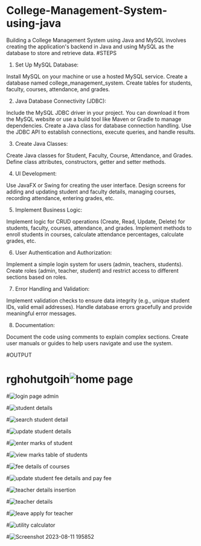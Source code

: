 # College-Management-System-using-java
Building a College Management System using Java and MySQL involves creating the application's backend in Java and using MySQL as the database to store and retrieve data.
#STEPS
1. Set Up MySQL Database:

Install MySQL on your machine or use a hosted MySQL service.
Create a database named college_management_system.
Create tables for students, faculty, courses, attendance, and grades.


2. Java Database Connectivity (JDBC):

Include the MySQL JDBC driver in your project. You can download it from the MySQL website or use a build tool like Maven or Gradle to manage dependencies.
Create a Java class for database connection handling. Use the JDBC API to establish connections, execute queries, and handle results.

3. Create Java Classes:

Create Java classes for Student, Faculty, Course, Attendance, and Grades.
Define class attributes, constructors, getter and setter methods.

4. UI Development:

Use JavaFX or Swing for creating the user interface.
Design screens for adding and updating student and faculty details, managing courses, recording attendance, entering grades, etc.

5. Implement Business Logic:

Implement logic for CRUD operations (Create, Read, Update, Delete) for students, faculty, courses, attendance, and grades.
Implement methods to enroll students in courses, calculate attendance percentages, calculate grades, etc.

6. User Authentication and Authorization:

Implement a simple login system for users (admin, teachers, students).
Create roles (admin, teacher, student) and restrict access to different sections based on roles.

7. Error Handling and Validation:

Implement validation checks to ensure data integrity (e.g., unique student IDs, valid email addresses).
Handle database errors gracefully and provide meaningful error messages.

8. Documentation:

Document the code using comments to explain complex sections.
Create user manuals or guides to help users navigate and use the system.

#OUTPUT

# rghohutgoih![home page ](https://github.com/Rushabh8087/College-Management-System-using-java/assets/115590012/2fc3dc66-e153-4683-89db-dd9e4a21beab)

#![login page admin ](https://github.com/Rushabh8087/College-Management-System-using-java/assets/115590012/1f90cbe2-d587-4cdc-b03f-bfb517db5a2b)

#![student details](https://github.com/Rushabh8087/College-Management-System-using-java/assets/115590012/c9d5c7d8-2c9d-4948-bf8b-65a810a888f6)

#![search student detail](https://github.com/Rushabh8087/College-Management-System-using-java/assets/115590012/d3e07296-ac8e-405e-94d4-05487b5ca93d)

#![update student details](https://github.com/Rushabh8087/College-Management-System-using-java/assets/115590012/1fdb35c8-fd5a-494d-b8b1-ac34415f365d)

#![enter marks of student ](https://github.com/Rushabh8087/College-Management-System-using-java/assets/115590012/177c88d3-c1fa-4e9f-b313-777a90fb8554)

#![view marks table of students](https://github.com/Rushabh8087/College-Management-System-using-java/assets/115590012/d0e12a73-df5d-4069-9cba-11d52aaa0557)

#![fee details of courses](https://github.com/Rushabh8087/College-Management-System-using-java/assets/115590012/0affecc5-8a1d-4b54-9977-4962b8ed811a)

#![update student fee details and pay fee](https://github.com/Rushabh8087/College-Management-System-using-java/assets/115590012/4ba8010c-d8ca-480f-807e-acfd338581b2)

#![teacher details insertion](https://github.com/Rushabh8087/College-Management-System-using-java/assets/115590012/4986b469-3611-46c2-8ba6-07032204b082)

#![teacher details](https://github.com/Rushabh8087/College-Management-System-using-java/assets/115590012/ea05c6c7-a2e8-419a-81d5-4d8c1b3c1f08)

#![leave apply for teacher](https://github.com/Rushabh8087/College-Management-System-using-java/assets/115590012/42289fb7-419a-4a19-ae41-e40c63e977ad)


#![utility calculator](https://github.com/Rushabh8087/College-Management-System-using-java/assets/115590012/68a28ad4-1aa3-48e5-b98a-4e124f06afc8)



#![Screenshot 2023-08-11 195852](https://github.com/Rushabh8087/College-Management-System-using-java/assets/115590012/e497593a-e2d0-42ed-ae17-54ffe9d730e6)
